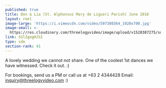 ```yaml
---
published: true
title: Don & Lia (St. Alphonsus Mary de Liguori Parish) June 2016
layout: reel
image-large: 'https://i.vimeocdn.com/video/597380364_1920x700.jpg'
image-small: >-
  https://res.cloudinary.com/threelogyvideo/image/upload/v1528387275/sde/Don_a.jpg
link: SSlZgegHJSI
type: sde
section-rank: 41
---
```

A lovely wedding we cannot not share. One of the coolest 1st dances we have witnessed. Check it out. :)

For bookings, send us a PM or call us at +63 2 4344428
Email: inquiry@threelogyvideo.com :)
